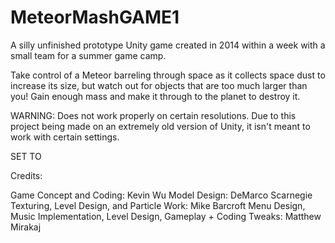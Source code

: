 # MeteorMashGAME1
A silly unfinished prototype Unity game created in 2014 within a week with a small team for a summer game camp. 

Take control of a Meteor barreling through space as it collects space dust to increase its size, but watch out for objects that are too much larger than you! Gain enough mass and make it through to the planet to destroy it.

WARNING: Does not work properly on certain resolutions. Due to this project being made on an extremely old version of Unity, it isn't meant to work with certain settings.

SET TO 

Credits:

Game Concept and Coding: Kevin Wu
Model Design: DeMarco Scarnegie
Texturing, Level Design, and Particle Work: Mike Barcroft
Menu Design, Music Implementation, Level Design, Gameplay + Coding Tweaks: Matthew Mirakaj
